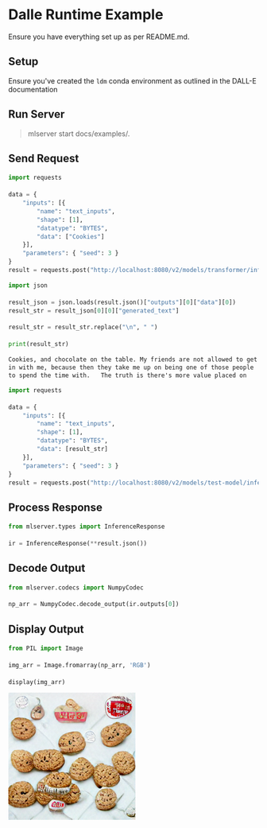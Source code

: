 # Dalle Runtime Example

Ensure you have everything set up as per README.md.

## Setup

Ensure you've created the `ldm` conda environment as outlined in the DALL-E documentation

## Run Server

> mlserver start docs/examples/.

## Send Request


```python
import requests

data = {
    "inputs": [{
        "name": "text_inputs",
        "shape": [1],
        "datatype": "BYTES",
        "data": ["Cookies"]
    }],
    "parameters": { "seed": 3 }
}
result = requests.post("http://localhost:8080/v2/models/transformer/infer", json=data)
```


```python
import json

result_json = json.loads(result.json()["outputs"][0]["data"][0])
result_str = result_json[0][0]["generated_text"]

result_str = result_str.replace("\n", " ")

print(result_str)
```

    Cookies, and chocolate on the table. My friends are not allowed to get in with me, because then they take me up on being one of those people to spend the time with.   The truth is there's more value placed on



```python
import requests

data = {
    "inputs": [{
        "name": "text_inputs",
        "shape": [1],
        "datatype": "BYTES",
        "data": [result_str]
    }],
    "parameters": { "seed": 3 }
}
result = requests.post("http://localhost:8080/v2/models/test-model/infer", json=data)
```

## Process Response


```python
from mlserver.types import InferenceResponse

ir = InferenceResponse(**result.json())
```

## Decode Output


```python
from mlserver.codecs import NumpyCodec

np_arr = NumpyCodec.decode_output(ir.outputs[0])
```

## Display Output


```python
from PIL import Image

img_arr = Image.fromarray(np_arr, 'RGB')

display(img_arr)
```


    
![png](README_files/README_14_0.png)
    



```python

```
